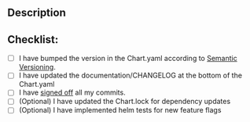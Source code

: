 <!--- Provide a general summary of your changes in the Title above -->
## Description

<!--- Describe your changes in detail -->

## Checklist:

<!--- Go over all the following points, and put an `x` in all the boxes that apply. -->
<!--- If you're unsure about any of these, don't hesitate to ask. We're here to help! -->

- [ ] I have bumped the version in the Chart.yaml according to [Semantic Versioning](https://semver.org).
- [ ] I have updated the documentation/CHANGELOG at the bottom of the Chart.yaml
- [ ] I have [signed off](https://github.com/apps/dco) all my commits.
- [ ] (Optional) I have updated the Chart.lock for dependency updates
- [ ] (Optional) I have implemented helm tests for new feature flags

